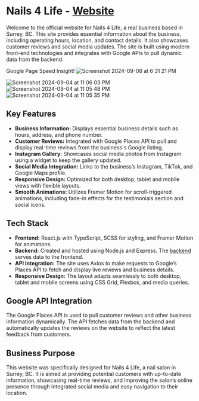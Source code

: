 # Nails 4 Life - <a href="https://nails4lifesurrey.com/">Website</a>

Welcome to the official website for Nails 4 Life, a real business based in Surrey, BC. This site provides essential information about the business, including operating hours, location, and contact details. It also showcases customer reviews and social media updates. The site is built using modern front-end technologies and integrates with Google APIs to pull dynamic data from the backend.

Google Page Speed Insight!
![Screenshot 2024-09-08 at 6 31 21 PM](https://github.com/user-attachments/assets/32466436-1254-493e-baec-08f76f92560b)

![Screenshot 2024-09-04 at 11 06 03 PM](https://github.com/user-attachments/assets/a4c5e3ba-d11b-4606-a284-d57c153653ff)
![Screenshot 2024-09-04 at 11 05 48 PM](https://github.com/user-attachments/assets/d000326a-4a45-463d-9069-eb4484e8cc6b)
![Screenshot 2024-09-04 at 11 05 35 PM](https://github.com/user-attachments/assets/b364eee1-7a69-4649-9367-fd11a68f4f84)

## Key Features

- **Business Information:** Displays essential business details such as hours, address, and phone number.
- **Customer Reviews:** Integrated with Google Places API to pull and display real-time reviews from the business's Google listing.
- **Instagram Gallery:** Showcases social media photos from Instagram using a widget to keep the gallery updated.
- **Social Media Integration:** Links to the business’s Instagram, TikTok, and Google Maps profile.
- **Responsive Design:** Optimized for both desktop, tablet and mobile views with flexible layouts.
- **Smooth Animations:** Utilizes Framer Motion for scroll-triggered animations, including fade-in effects for the testimonials section and social icons.

## Tech Stack

- **Frontend:** React.js with TypeScript, SCSS for styling, and Framer Motion for animations.
- **Backend:** Created and hosted using Node.js and Express. The <a href="https://github.com/TommieeN/google-api-business-reviews">backend</a> serves data to the frontend.
- **API Integration:** The site uses Axios to make requests to Google’s Places API to fetch and display live reviews and business details.
- **Responsive Design:** The layout adapts seamlessly to both desktop, tablet and mobile screens using CSS Grid, Flexbox, and media queries.

## Google API Integration

The Google Places API is used to pull customer reviews and other business information dynamically. The API fetches data from the backend and automatically updates the reviews on the website to reflect the latest feedback from customers.

## Business Purpose

This website was specifically designed for Nails 4 Life, a nail salon in Surrey, BC. It is aimed at providing potential customers with up-to-date information, showcasing real-time reviews, and improving the salon’s online presence through integrated social media and easy navigation to their location.
